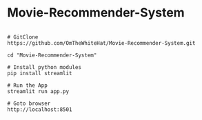 # Movie-Recommender-System
<pre>
<code>
# GitClone
https://github.com/OmTheWhiteHat/Movie-Recommender-System.git
  
cd "Movie-Recommender-System"
  
# Install python modules
pip install streamlit
  
# Run the App
streamlit run app.py
  
# Goto browser
http://localhost:8501
</code>
</pre>
